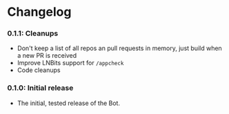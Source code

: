 # Changelog

### 0.1.1: Cleanups

- Don't keep a list of all repos an pull requests in memory, just build when a new PR is received
- Improve LNBits support for `/appcheck`
- Code cleanups

### 0.1.0: Initial release

- The initial, tested release of the Bot.
